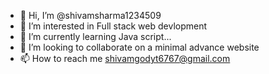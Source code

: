 - 👋 Hi, I’m @shivamsharma1234509
- 👀 I’m interested in Full stack web devlopment
- 🌱 I’m currently learning Java script...
- 💞️ I’m looking to collaborate on a minimal advance website 
- 📫 How to reach me shivamgodyt6767@gmail.com 

<!---
shivamsharma1234509/shivamsharma1234509 is a ✨ special ✨ repository because its `README.md` (this file) appears on your GitHub profile.
You can click the Preview link to take a look at your changes.
--->
